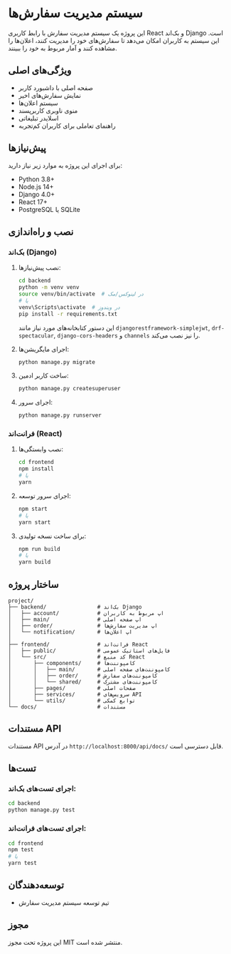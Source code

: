 # سیستم مدیریت سفارش‌ها

این پروژه یک سیستم مدیریت سفارش با رابط کاربری React و بک‌اند Django است. این سیستم به کاربران امکان می‌دهد تا سفارش‌های خود را مدیریت کنند، اعلان‌ها را مشاهده کنند و آمار مربوط به خود را ببینند.

## ویژگی‌های اصلی

- صفحه اصلی با داشبورد کاربر
- نمایش سفارش‌های اخیر
- سیستم اعلان‌ها
- منوی ناوبری کاربرپسند
- اسلایدر تبلیغاتی
- راهنمای تعاملی برای کاربران کم‌تجربه

## پیش‌نیازها

برای اجرای این پروژه به موارد زیر نیاز دارید:

- Python 3.8+
- Node.js 14+
- Django 4.0+
- React 17+
- PostgreSQL یا SQLite

## نصب و راه‌اندازی

### بک‌اند (Django)

1. نصب پیش‌نیازها:
   ```bash
   cd backend
   python -m venv venv
   source venv/bin/activate  # در لینوکس/مک
   # یا
   venv\Scripts\activate  # در ویندوز
   pip install -r requirements.txt
   ```
   این دستور کتابخانه‌های مورد نیاز مانند
   `djangorestframework-simplejwt`, `drf-spectacular`,
   `django-cors-headers` و `channels` را نیز نصب می‌کند.

2. اجرای مایگریشن‌ها:
   ```bash
   python manage.py migrate
   ```

3. ساخت کاربر ادمین:
   ```bash
   python manage.py createsuperuser
   ```

4. اجرای سرور:
   ```bash
   python manage.py runserver
   ```

### فرانت‌اند (React)

1. نصب وابستگی‌ها:
   ```bash
   cd frontend
   npm install
   # یا
   yarn
   ```

2. اجرای سرور توسعه:
   ```bash
   npm start
   # یا
   yarn start
   ```

3. برای ساخت نسخه تولیدی:
   ```bash
   npm run build
   # یا
   yarn build
   ```

## ساختار پروژه

```
project/
├── backend/                # بک‌اند Django
│   ├── account/            # اپ مربوط به کاربران
│   ├── main/               # اپ صفحه اصلی
│   ├── order/              # اپ مدیریت سفارش‌ها
│   └── notification/       # اپ اعلان‌ها
│
├── frontend/               # فرانت‌اند React
│   ├── public/             # فایل‌های استاتیک عمومی
│   └── src/                # کد منبع React
│       ├── components/     # کامپوننت‌ها
│       │   ├── main/       # کامپوننت‌های صفحه اصلی
│       │   ├── order/      # کامپوننت‌های سفارش
│       │   └── shared/     # کامپوننت‌های مشترک
│       ├── pages/          # صفحات اصلی
│       ├── services/       # سرویس‌های API
│       └── utils/          # توابع کمکی
└── docs/                   # مستندات
```

## مستندات API

مستندات API در آدرس `http://localhost:8000/api/docs/` قابل دسترسی است.

## تست‌ها

### اجرای تست‌های بک‌اند:

```bash
cd backend
python manage.py test
```

### اجرای تست‌های فرانت‌اند:

```bash
cd frontend
npm test
# یا
yarn test
```

## توسعه‌دهندگان

- تیم توسعه سیستم مدیریت سفارش

## مجوز

این پروژه تحت مجوز MIT منتشر شده است. 